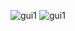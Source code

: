 ![gui1](https://github.com/user-attachments/assets/fff89a24-2f0d-425a-9429-6a4e7fd70e2c)
![gui1](https://github.com/user-attachments/assets/27cccd56-54b9-4157-aab5-1b21f31d6135)
